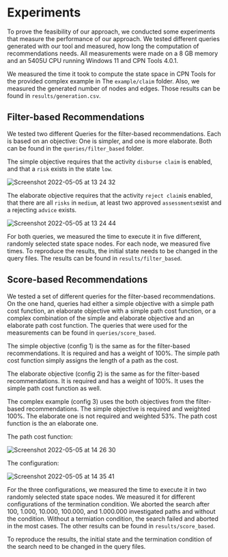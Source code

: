 # Experiments

To prove the feasibility of our approach, we conducted some experiments that measure the performance of our approach. We tested different queries generated with our tool and measured, how long the computation of recommendations needs. All measurements were made on a 8 GB memory and an 5405U CPU running Windows 11 and CPN Tools 4.0.1.

We measured the time it took to compute the state space in CPN Tools for the provided complex example in The `example/claim` folder. Also, we measured the generated number of nodes and edges. Those results can be found in `results/generation.csv`.

## Filter-based Recommendations

We tested two different Queries for the filter-based recommendations. Each is based on an objective: One is simpler, and one is more elaborate. Both can be found in the `queries/filter_based` folder.

The simple objective requires that the activity `disburse claim` is enabled, and that a `risk` exists in the state `low`.

![Screenshot 2022-05-05 at 13 24 32](https://user-images.githubusercontent.com/32839252/167308119-4fc62e94-1762-4723-b588-6c2c2a3ffedf.png)

The elaborate objective requires that the activity `reject claim`is enabled, that there are all `risks` in `medium`, at least two approved `assessments`exist and a rejecting `advice` exists.

![Screenshot 2022-05-05 at 13 24 44](https://user-images.githubusercontent.com/32839252/167308124-03d6f861-0838-4210-aa86-9f983f0df2f1.png)

For both queries, we measured the time to execute it in five different, randomly selected state space nodes. For each node, we measured five times. To reproduce the results, the initial state needs to be changed in the query files.
The results can be found in `results/filter_based`.

## Score-based Recommendations

We tested a set of different queries for the filter-based recommendations. On the one hand, queries had either a simple objective with a simple path cost function, an elaborate objective with a simple path cost function, or a complex combination of the simple and elaborate objective and an elaborate path cost function. The queries that were used for the measurements can be found in `queries/score_based`.

The simple objective (config 1) is the same as for the filter-based recommendations. It is required and has a weight of 100%. The simple path cost function simply assigns the length of a path as the cost.

The elaborate objective (config 2) is the same as for the filter-based recommendations. It is required and has a weight of 100%. It uses the simple path cost function as well.

The complex example (config 3) uses the both objectives from the filter-based recommendations. The simple objective is required and weighted 100%. The elaborate one is not required and weighted 53%. The path cost function is the an elaborate one.

The path cost function:

![Screenshot 2022-05-05 at 14 26 30](https://user-images.githubusercontent.com/32839252/167308287-675e998c-5b39-496a-9652-c0e1a321a1d8.png)

The configuration:

![Screenshot 2022-05-05 at 14 35 41](https://user-images.githubusercontent.com/32839252/167308292-94a48ac9-cb28-488c-a4d3-1e7c78c40238.png)

For the three configurations, we measured the time to execute it in two randomly selected state space nodes. We measured it for different configurations of the termination condition. We aborted the search after 100, 1.000, 10.000, 100.000, and 1.000.000 investigated paths and without the condition. Without a termiation condition, the search failed and aborted in the most cases. The other results can be found in `results/score_based`.

To reproduce the results, the initial state and the termination condition of the search need to be changed in the query files.
